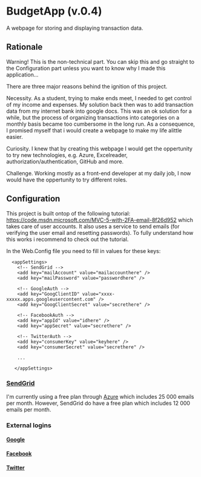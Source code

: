 # BudgetApp (v.0.4)
A webpage for storing and displaying transaction data.

## Rationale

Warning! This is the non-technical part. You can skip this and go straight to the Configuration part unless you want to know why I made this application...

There are three major reasons behind the ignition of this project.

Necessity. As a student, trying to make ends meet, I needed to get control of my income and expenses. My solution back then was to add transaction data from my internet bank into google docs. This was an ok solution for a while, but the process of organizing transactions into categories on a monthly basis became too cumbersome in the long run. As a consequence, I promised myself that i would create a webpage to make my life alittle easier.

Curiosity. I knew that by creating this webpage I would get the oppertunity to try new technologies, e.g. Azure, Excelreader, authorization/authentication, GitHub and more.

Challenge. Working mostly as a front-end developer at my daily job, I now would have the oppertunity to try different roles.

## Configuration

This project is built ontop of the following tutorial: https://code.msdn.microsoft.com/MVC-5-with-2FA-email-8f26d952 which takes care of user accounts. It also uses a service to send emails (for verifying the user email and resetting passwords). To fully understand how this works i recommend to check out the tutorial.

In the Web.Config file you need to fill in values for these keys:

      <appSettings>
        <!-- SendGrid --> 
        <add key="mailAccount" value="mailaccounthere" />
        <add key="mailPassword" value="passwordhere" />
        
        <!-- GoogleAuth -->
        <add key="GoogClientID" value="xxxx-xxxxx.apps.googleusercontent.com" />
        <add key="GoogClientSecret" value="secrethere" />
        
        <!-- FacebookAuth -->
        <add key="appId" value="idhere" />
        <add key="appSecret" value="secrethere" />
        
        <!-- TwitterAuth -->
        <add key="consumerKey" value="keyhere" />
        <add key="consumerSecret" value="secrethere" />
        
        ...
        
       </appSettings>

### [SendGrid](http://sendgrid.com/)

I'm currently using a free plan through [Azure](http://azure.microsoft.com/) which includes 25 000 emails per month. However, SendGrid do have a free plan which includes 12 000 emails per month.

### External logins

#### [Google](https://console.developers.google.com/)

#### [Facebook](https://developers.facebook.com/)

#### [Twitter](https://apps.twitter.com/)
